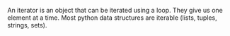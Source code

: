 An iterator is an object that can be iterated using a loop.
They give us one element at a time.
Most python data structures are iterable (lists, tuples, strings, sets).
